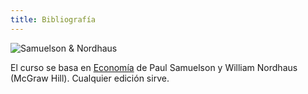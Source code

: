 ```yaml
---
title: Bibliografía
---
```



<div class="clearfix">

  <img src="/./samuelson.jpg" class="bib-img" alt="Samuelson & Nordhaus" />

<div class="bib-text">

El curso se basa en <a href="https://www.amazon.com/ECONOMIA-18ED-Nordhaus-Samuelson/dp/B003AYU72E/ref=sr_1_fkmrnull_4?keywords=econom%C3%ADa+samuelson+nordhaus&qid=1552764492&s=books&sr=1-4-fkmrnull">Economía</a> de Paul Samuelson y William Nordhaus (McGraw Hill). Cualquier edición sirve.

</div>